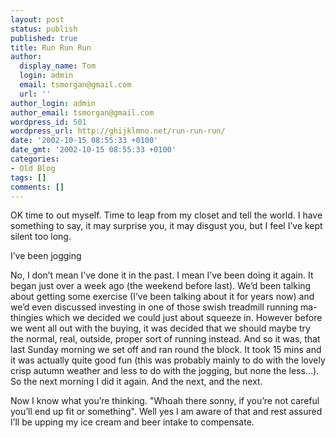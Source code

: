 ```yaml
---
layout: post
status: publish
published: true
title: Run Run Run
author:
  display_name: Tom
  login: admin
  email: tsmorgan@gmail.com
  url: ''
author_login: admin
author_email: tsmorgan@gmail.com
wordpress_id: 501
wordpress_url: http://ghijklmno.net/run-run-run/
date: '2002-10-15 08:55:33 +0100'
date_gmt: '2002-10-15 08:55:33 +0100'
categories:
- Old Blog
tags: []
comments: []
---
```

<!-- more -->

<p>OK time to out myself. Time to leap from my closet and tell the world. I have something to say, it may surprise you, it may disgust you, but I feel I&#8217;ve kept silent too long.</p>

<p>I&#8217;ve been jogging</p>

<p>No, I don&#8217;t mean I&#8217;ve done it in the past. I mean I&#8217;ve been doing it again. It began just over a week ago (the weekend before last). We&#8217;d been talking about getting some exercise (I&#8217;ve been talking about it for years now) and we&#8217;d even discussed investing in one of those swish treadmill running ma-thingies which we decided we could just about squeeze in. However before we went all out with the buying, it was decided that we should maybe try the normal, real, outside, proper sort of running instead. And so it was, that last Sunday morning we set off and ran round the block. It took 15 mins and it was actually quite good fun (this was probably mainly to do with the lovely crisp autumn weather and less to do with the jogging, but none the less...). So the next morning I did it again. And the next, and the next.</p>

<p>Now I know what you&#8217;re thinking. "Whoah there sonny, if you&#8217;re not careful you&#8217;ll end up fit or something". Well yes I am aware of that and rest assured I&#8217;ll be upping my ice cream and beer intake to compensate.</p>


